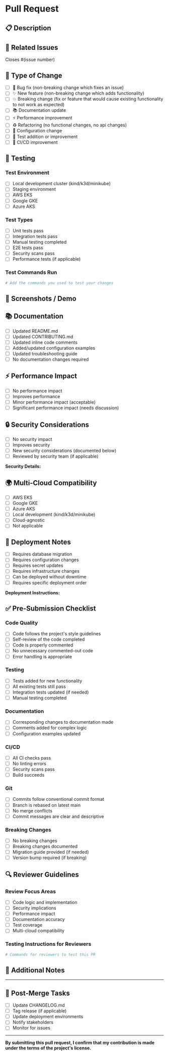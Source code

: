 # Pull Request

## 📋 Description

<!-- Provide a brief description of the changes in this PR -->

## 🔗 Related Issues

<!-- Link to related issues using "Closes #123" or "Fixes #123" -->
Closes #(issue number)

## 🎯 Type of Change

<!-- Mark with an `x` all the checkboxes that apply -->

- [ ] 🐛 Bug fix (non-breaking change which fixes an issue)
- [ ] ✨ New feature (non-breaking change which adds functionality)
- [ ] 💥 Breaking change (fix or feature that would cause existing functionality to not work as expected)
- [ ] 📚 Documentation update
- [ ] ⚡ Performance improvement
- [ ] ♻️ Refactoring (no functional changes, no api changes)
- [ ] 🔧 Configuration change
- [ ] 🧪 Test addition or improvement
- [ ] 🚀 CI/CD improvement

## 🧪 Testing

<!-- Describe the tests that you ran to verify your changes -->

### Test Environment
- [ ] Local development cluster (kind/k3d/minikube)
- [ ] Staging environment
- [ ] AWS EKS
- [ ] Google GKE
- [ ] Azure AKS

### Test Types
- [ ] Unit tests pass
- [ ] Integration tests pass
- [ ] Manual testing completed
- [ ] E2E tests pass
- [ ] Security scans pass
- [ ] Performance tests (if applicable)

### Test Commands Run
```bash
# Add the commands you used to test your changes
```

## 📸 Screenshots / Demo

<!-- If applicable, add screenshots, recordings, or demo links -->

## 📚 Documentation

<!-- Check all that apply -->

- [ ] Updated README.md
- [ ] Updated CONTRIBUTING.md
- [ ] Updated inline code comments
- [ ] Added/updated configuration examples
- [ ] Updated troubleshooting guide
- [ ] No documentation changes required

## ⚡ Performance Impact

<!-- Describe any performance implications -->

- [ ] No performance impact
- [ ] Improves performance
- [ ] Minor performance impact (acceptable)
- [ ] Significant performance impact (needs discussion)

## 🔒 Security Considerations

<!-- Describe any security implications -->

- [ ] No security impact
- [ ] Improves security
- [ ] New security considerations (documented below)
- [ ] Reviewed by security team (if applicable)

**Security Details:**
<!-- If there are security implications, describe them here -->

## 🌍 Multi-Cloud Compatibility

<!-- Check which cloud providers this change affects -->

- [ ] AWS EKS
- [ ] Google GKE  
- [ ] Azure AKS
- [ ] Local development (kind/k3d/minikube)
- [ ] Cloud-agnostic
- [ ] Not applicable

## 🚀 Deployment Notes

<!-- Any special deployment considerations -->

- [ ] Requires database migration
- [ ] Requires configuration changes
- [ ] Requires secret updates
- [ ] Requires infrastructure changes
- [ ] Can be deployed without downtime
- [ ] Requires specific deployment order

**Deployment Instructions:**
<!-- If special deployment steps are needed, describe them here -->

## ✅ Pre-Submission Checklist

<!-- Verify all items before submitting -->

### Code Quality
- [ ] Code follows the project's style guidelines
- [ ] Self-review of the code completed
- [ ] Code is properly commented
- [ ] No unnecessary commented-out code
- [ ] Error handling is appropriate

### Testing
- [ ] Tests added for new functionality
- [ ] All existing tests still pass
- [ ] Integration tests updated (if needed)
- [ ] Manual testing completed

### Documentation
- [ ] Corresponding changes to documentation made
- [ ] Comments added for complex logic
- [ ] Configuration examples updated

### CI/CD
- [ ] All CI checks pass
- [ ] No linting errors
- [ ] Security scans pass
- [ ] Build succeeds

### Git
- [ ] Commits follow conventional commit format
- [ ] Branch is rebased on latest main
- [ ] No merge conflicts
- [ ] Commit messages are clear and descriptive

### Breaking Changes
- [ ] No breaking changes
- [ ] Breaking changes documented
- [ ] Migration guide provided (if needed)
- [ ] Version bump required (if breaking)

## 🔍 Reviewer Guidelines

<!-- Guidance for reviewers -->

### Review Focus Areas
- [ ] Code logic and implementation
- [ ] Security implications
- [ ] Performance impact
- [ ] Documentation accuracy
- [ ] Test coverage
- [ ] Multi-cloud compatibility

### Testing Instructions for Reviewers
```bash
# Commands for reviewers to test this PR
```

## 📝 Additional Notes

<!-- Any additional information for reviewers -->

---

## 🎉 Post-Merge Tasks

<!-- Tasks to complete after merging -->

- [ ] Update CHANGELOG.md
- [ ] Tag release (if applicable)
- [ ] Update deployment environments
- [ ] Notify stakeholders
- [ ] Monitor for issues

---

**By submitting this pull request, I confirm that my contribution is made under the terms of the project's license.** 